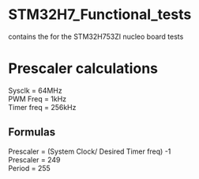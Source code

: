 # STM32H7_Functional_tests
contains the  for the STM32H753ZI nucleo board tests
# Prescaler calculations
Sysclk = 64MHz <br />
PWM Freq = 1kHz <br />
Timer freq = 256kHz  <br />
## Formulas 
Prescaler = (System Clock/ Desired Timer freq) -1 <br />
Prescaler = 249 <br />
Period = 255 <br />
